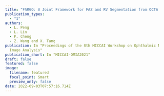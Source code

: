 ```yaml
---
title: "FARGO: A Joint Framework for FAZ and RV Segmentation from OCTA Images"
publication_types:
  - "1"
authors:
  - L. Peng
  - L. Lin
  - P. Cheng
  - Z. Wang and X. Tang
publication: In "Proceedings of the 8th MICCAI Workshop on Ophthalmic Medical
  Image Analysis"
publication_short: In "MICCAI-OMIA2021"
draft: false
featured: false
image:
  filename: featured
  focal_point: Smart
  preview_only: false
date: 2022-09-03T07:57:16.714Z
---
```

